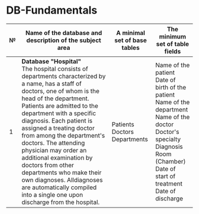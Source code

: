 # DB-Fundamentals


| № | Name of the database and description of the subject area | A minimal set of base tables | The minimum set of table fields |
| --- | --- | --- | --- |
| 1 | **Database "Hospital"**<br> The hospital consists of departments characterized by a name, has a staff of doctors, one of whom is the head of the department. Patients are admitted to the department with a specific diagnosis. Each patient is assigned a treating doctor from among the department's doctors. The attending physician may order an additional examination by doctors from other departments who make their own diagnoses. Alldiagnoses are automatically compiled into a single one upon discharge from the hospital. | Patients <br>Doctors <br>Departments | Name of the patient<br>Date of birth of the patient<br>Name of the department<br>Name of the doctor<br>Doctor's specialty <br>Diagnosis<br>Room (Chamber)<br>Date of start of treatment<br>Date of discharge |



